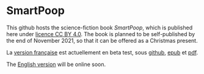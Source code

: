 # SmartPoop

This github hosts the science-fiction book *SmartPoop*, which is published here under [licence CC BY 4.0](https://creativecommons.org/licenses/by/4.0/).
The book is planned to be self-published by the end of November 2021, so that it can be offered as a Christmas present.

La [version française](French/README.md) est actuellement en beta test, sous [github](French/1-L'or.md), [epub](French/SmartPoop-fr.epub) et [pdf](French/SmartPoop-fr.pdf).

The [English version](English/README.md) will be online soon.
